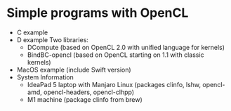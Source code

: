 # Simple programs with OpenCL

* C example
* D example
Two libraries:
    - DCompute (based on OpenCL 2.0 with unified language for kernels)
    - BindBC-opencl (based on OpenCL starting on 1.1 with classic kernels)
* MacOS example (include Swift version)
* System Information
    * IdeaPad 5 laptop with Manjaro Linux (packages clinfo, lshw, opencl-amd, opencl-headers, opencl-clhpp)
    * M1 machine (package clinfo from brew)
